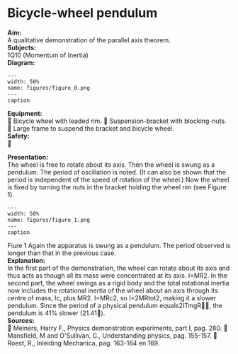 # Bicycle-wheel pendulum 
    
<b> Aim: </b>  
 A qualitative demonstration of the parallel axis theorem.   
<b> Subjects: </b>  
 1Q10 (Momentum of Inertia)   
<b> Diagram: </b>  
   
```{figure} figures/figure_0.png  
---  
width: 50%  
name: figures/figure_0.png  
---  
caption  
``` 
     
<b> Equipment: </b>  
  Bicycle wheel with leaded rim.  Suspension-bracket with blocking-nuts.  Large frame to suspend the bracket and bicycle wheel.   
<b> Safety: </b>  
 
      
<b> Presentation: </b>  
 The wheel is free to rotate about its axis. Then the wheel is swung as a pendulum. The period of oscillation is noted. (It can also be shown that the period is independent of the speed of rotation of the wheel.) Now the wheel is fixed by turning the nuts in the bracket holding the wheel rim (see Figure 1).    
```{figure} figures/figure_1.png  
---  
width: 50%  
name: figures/figure_1.png  
---  
caption  
``` 
  Fiure 1  Again the apparatus is swung as a pendulum. The period observed is longer than that in the previous case.    
<b> Explanation: </b>  
 In the first part of the demonstration, the wheel can rotate about its axis and thus acts as though all its mass were concentrated at its axis. I=MR2. In the second part, the wheel swings as a rigid body and the total rotational inertia now includes the rotational inertia of the wheel about an axis through its centre of mass, Ic, plus MR2. I=MRc2, so I=2MRtot2, making it a slower pendulum. Since the period of a physical pendulum equals2ITmgR, the pendulum is 41% slower (21.41).    
<b> Sources: </b>  
  Meiners, Harry F., Physics demonstration experiments, part I, pag. 280.  Mansfield, M and O'Sullivan, C., Understanding physics, pag. 155-157.  Roest, R., Inleiding Mechanica, pag. 163-164 en 169. 